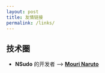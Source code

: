 ```yaml
---
layout: post
title: 友情链接
permalink: /links/
---
```


## 技术圈

+   **NSudo** 的开发者 --> [**Mouri Naruto**](https://mourinaruto.github.io/)
